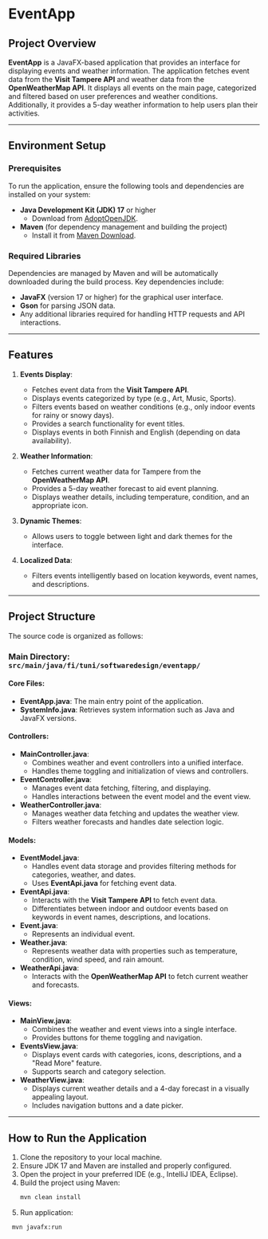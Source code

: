# EventApp

## Project Overview

**EventApp** is a JavaFX-based application that provides an interface for displaying events and weather information. The application fetches event data from the **Visit Tampere API** and weather data from the **OpenWeatherMap API**. It displays all events on the main page, categorized and filtered based on user preferences and weather conditions. Additionally, it provides a 5-day weather information to help users plan their activities.

---

## Environment Setup

### Prerequisites

To run the application, ensure the following tools and dependencies are installed on your system:

- **Java Development Kit (JDK) 17** or higher
  - Download from [AdoptOpenJDK](https://adoptopenjdk.net/).
- **Maven** (for dependency management and building the project)
  - Install it from [Maven Download](https://maven.apache.org/download.cgi).

### Required Libraries

Dependencies are managed by Maven and will be automatically downloaded during the build process. Key dependencies include:

- **JavaFX** (version 17 or higher) for the graphical user interface.
- **Gson** for parsing JSON data.
- Any additional libraries required for handling HTTP requests and API interactions.

---

## Features

1. **Events Display**:
   - Fetches event data from the **Visit Tampere API**.
   - Displays events categorized by type (e.g., Art, Music, Sports).
   - Filters events based on weather conditions (e.g., only indoor events for rainy or snowy days).
   - Provides a search functionality for event titles.
   - Displays events in both Finnish and English (depending on data availability).

2. **Weather Information**:
   - Fetches current weather data for Tampere from the **OpenWeatherMap API**.
   - Provides a 5-day weather forecast to aid event planning.
   - Displays weather details, including temperature, condition, and an appropriate icon.

3. **Dynamic Themes**:
   - Allows users to toggle between light and dark themes for the interface.

4. **Localized Data**:
   - Filters events intelligently based on location keywords, event names, and descriptions.

---

## Project Structure

The source code is organized as follows:

### **Main Directory**: `src/main/java/fi/tuni/softwaredesign/eventapp/`

#### Core Files:
- **EventApp.java**: The main entry point of the application.
- **SystemInfo.java**: Retrieves system information such as Java and JavaFX versions.

#### Controllers:
- **MainController.java**:
  - Combines weather and event controllers into a unified interface.
  - Handles theme toggling and initialization of views and controllers.
- **EventController.java**:
  - Manages event data fetching, filtering, and displaying.
  - Handles interactions between the event model and the event view.
- **WeatherController.java**:
  - Manages weather data fetching and updates the weather view.
  - Filters weather forecasts and handles date selection logic.

#### Models:
- **EventModel.java**:
  - Handles event data storage and provides filtering methods for categories, weather, and dates.
  - Uses **EventApi.java** for fetching event data.
- **EventApi.java**:
  - Interacts with the **Visit Tampere API** to fetch event data.
  - Differentiates between indoor and outdoor events based on keywords in event names, descriptions, and locations.
- **Event.java**:
  - Represents an individual event.
- **Weather.java**:
  - Represents weather data with properties such as temperature, condition, wind speed, and rain amount.
- **WeatherApi.java**:
  - Interacts with the **OpenWeatherMap API** to fetch current weather and forecasts.

#### Views:
- **MainView.java**:
  - Combines the weather and event views into a single interface.
  - Provides buttons for theme toggling and navigation.
- **EventsView.java**:
  - Displays event cards with categories, icons, descriptions, and a "Read More" feature.
  - Supports search and category selection.
- **WeatherView.java**:
  - Displays current weather details and a 4-day forecast in a visually appealing layout.
  - Includes navigation buttons and a date picker.

---

## How to Run the Application

1. Clone the repository to your local machine.
2. Ensure JDK 17 and Maven are installed and properly configured.
3. Open the project in your preferred IDE (e.g., IntelliJ IDEA, Eclipse).
4. Build the project using Maven:
   ```bash
   mvn clean install
5. Run application:
  ```bash
   mvn javafx:run

